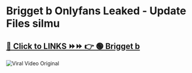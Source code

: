 
 # Brigget b Onlyfans Leaked - Update Files silmu

## <h2><a href="https://clipsfans.com/Brigget_b&ref=git">🔗 Click to LINKS ⏩⏩ 👉 🟢 Brigget b </a></h2>

<a href="https://clipsfans.com/Brigget_b&ref=git" rel="nofollow" data-target="animated-image.originalLink"><img src="https://i.ibb.co.com/xMMVF88/686577567.gif" alt="Viral Video Original" style="max-width: 100%; display: inline-block;" data-target="animated-image.originalImage"></a>

